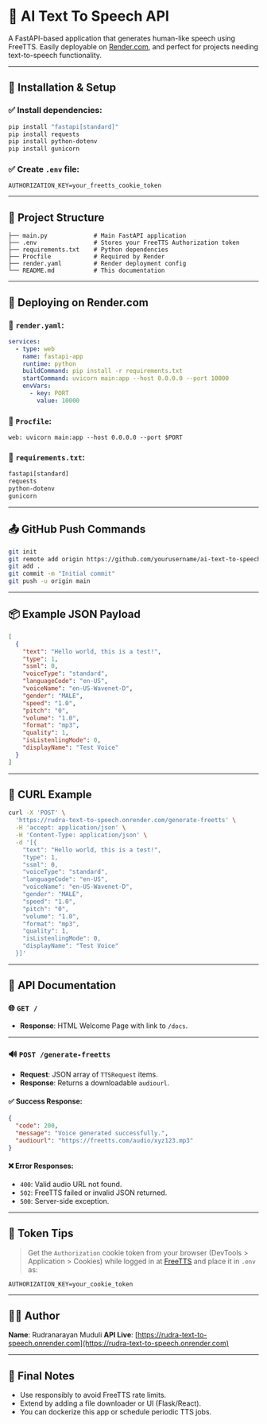 # 🔡 AI Text To Speech API

A FastAPI-based application that generates human-like speech using FreeTTS. Easily deployable on [Render.com](https://render.com), and perfect for projects needing text-to-speech functionality.

---

##

## 🔧 Installation & Setup

### ✅ Install dependencies:

```bash
pip install "fastapi[standard]"
pip install requests
pip install python-dotenv
pip install gunicorn
```

### ✅ Create `.env` file:

```env
AUTHORIZATION_KEY=your_freetts_cookie_token
```

---

##

## 📂 Project Structure

```
├── main.py             # Main FastAPI application
├── .env                # Stores your FreeTTS Authorization token
├── requirements.txt    # Python dependencies
├── Procfile            # Required by Render
├── render.yaml         # Render deployment config
└── README.md           # This documentation
```

---

##

## 🚀 Deploying on Render.com

### 📄 `render.yaml`:

```yaml
services:
  - type: web
    name: fastapi-app
    runtime: python
    buildCommand: pip install -r requirements.txt
    startCommand: uvicorn main:app --host 0.0.0.0 --port 10000
    envVars:
      - key: PORT
        value: 10000
```

### 📄 `Procfile`:

```procfile
web: uvicorn main:app --host 0.0.0.0 --port $PORT
```

### 📄 `requirements.txt`:

```txt
fastapi[standard]
requests
python-dotenv
gunicorn
```

---

##

## 📤 GitHub Push Commands

```bash
git init
git remote add origin https://github.com/yourusername/ai-text-to-speech.git
git add .
git commit -m "Initial commit"
git push -u origin main
```

---

##

## 📦 Example JSON Payload

```json
[
  {
    "text": "Hello world, this is a test!",
    "type": 1,
    "ssml": 0,
    "voiceType": "standard",
    "languageCode": "en-US",
    "voiceName": "en-US-Wavenet-D",
    "gender": "MALE",
    "speed": "1.0",
    "pitch": "0",
    "volume": "1.0",
    "format": "mp3",
    "quality": 1,
    "isListenlingMode": 0,
    "displayName": "Test Voice"
  }
]
```

---

##

## 🧪 CURL Example

```bash
curl -X 'POST' \
  'https://rudra-text-to-speech.onrender.com/generate-freetts' \
  -H 'accept: application/json' \
  -H 'Content-Type: application/json' \
  -d '[{
    "text": "Hello world, this is a test!",
    "type": 1,
    "ssml": 0,
    "voiceType": "standard",
    "languageCode": "en-US",
    "voiceName": "en-US-Wavenet-D",
    "gender": "MALE",
    "speed": "1.0",
    "pitch": "0",
    "volume": "1.0",
    "format": "mp3",
    "quality": 1,
    "isListenlingMode": 0,
    "displayName": "Test Voice"
  }]'
```

---

##

## 📁 API Documentation

### 🌐 `GET /`

* **Response**: HTML Welcome Page with link to `/docs`.

---

### 🔊 `POST /generate-freetts`

* **Request**: JSON array of `TTSRequest` items.
* **Response**: Returns a downloadable `audiourl`.

#### ✅ Success Response:

```json
{
  "code": 200,
  "message": "Voice generated successfully.",
  "audiourl": "https://freetts.com/audio/xyz123.mp3"
}
```

#### ❌ Error Responses:

* `400`: Valid audio URL not found.
* `502`: FreeTTS failed or invalid JSON returned.
* `500`: Server-side exception.

---

##

## 🔐 Token Tips

> Get the `Authorization` cookie token from your browser (DevTools > Application > Cookies) while logged in at [FreeTTS](https://freetts.com) and place it in `.env` as:

```env
AUTHORIZATION_KEY=your_cookie_token
```

---

##

## 👨‍💻 Author

**Name**: Rudranarayan Muduli
**API Live**: [https://rudra-text-to-speech.onrender.com](https://rudra-text-to-speech.onrender.com)

---

##

## 📌 Final Notes

* Use responsibly to avoid FreeTTS rate limits.
* Extend by adding a file downloader or UI (Flask/React).
* You can dockerize this app or schedule periodic TTS jobs.
